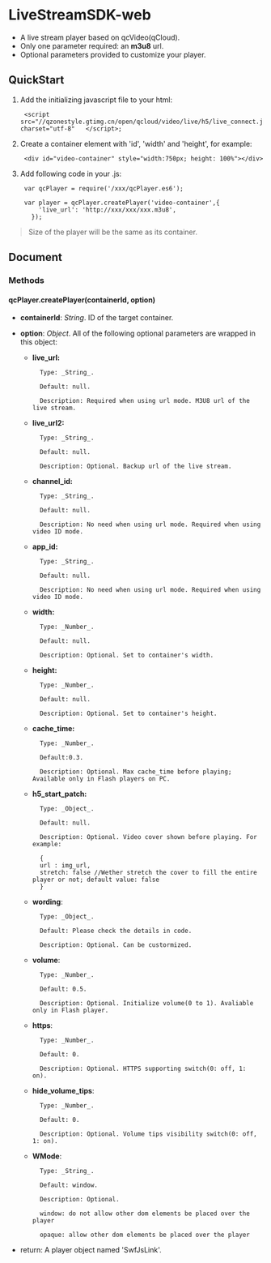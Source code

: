 # LiveStreamSDK-web

- A live stream player based on qcVideo(qCloud).
- Only one parameter required: an **m3u8** url.
- Optional parameters provided to customize your player.


## QuickStart

1. Add the initializing javascript file to your html:
	
		<script src="//qzonestyle.gtimg.cn/open/qcloud/video/live/h5/live_connect.js" charset="utf-8"	</script>;

2. Create a container element with 'id', 'width' and 'height', for example:
	
		<div id="video-container" style="width:750px; height: 100%"></div>

3. Add following code in your .js:

		var qcPlayer = require('/xxx/qcPlayer.es6');

		var player = qcPlayer.createPlayer('video-container',{
		    'live_url': 'http://xxx/xxx/xxx.m3u8',
		  });

 > Size of the player will be the same as its container.


## Document

### Methods

#### qcPlayer.createPlayer(containerId, option)


- **containerId**: _String_. ID of the target container.

- **option**: _Object_. All of the following optional parameters are wrapped in this object:

	+ **live_url:** 

			Type: _String_.		
			
			Default: null.		
			
			Description: Required when using url mode. M3U8 url of the live stream.


	+ **live_url2:** 

			Type: _String_.		
			
			Default: null.		
			
			Description: Optional. Backup url of the live stream.


	+ **channel_id:** 

			Type: _String_.		
			
			Default: null.		
			
			Description: No need when using url mode. Required when using video ID mode.


	+ **app_id:** 

			Type: _String_.		
			
			Default: null.		
			
			Description: No need when using url mode. Required when using video ID mode.


	+ **width:** 

			Type: _Number_.		
			
			Default: null.		
			
			Description: Optional. Set to container's width.

	
	+ **height:** 

			Type: _Number_.		
			
			Default: null.		
			
			Description: Optional. Set to container's height.

	
	+ **cache_time:** 

			Type: _Number_.		
			
			Default:0.3.		
			
			Description: Optional. Max cache_time before playing; Available only in Flash players on PC.

	
	+ **h5_start_patch:** 

			Type: _Object_.		
			
			Default: null.		
			
			Description: Optional. Video cover shown before playing. For example:		

			{
			url : img_url, 
			stretch: false //Wether stretch the cover to fill the entire player or not; default value: false
			}		

	+ **wording**:

			Type: _Object_.
			
			Default: Please check the details in code.
			
			Description: Optional. Can be custormized.


	+ **volume**:

			Type: _Number_.		
			
			Default: 0.5.		
			
			Description: Optional. Initialize volume(0 to 1). Avaliable only in Flash player.


	+ **https**:

			Type: _Number_.		
			
			Default: 0.		
			
			Description: Optional. HTTPS supporting switch(0: off, 1: on). 


	+ **hide_volume_tips**:

			Type: _Number_.
			
			Default: 0.		
			
			Description: Optional. Volume tips visibility switch(0: off, 1: on). 


	+ **WMode**:

			Type: _String_.		
			
			Default: window.		
			
			Description: Optional. 		

			window: do not allow other dom elements be placed over the player

			opaque: allow other dom elements be placed over the player
		

- return: A player object named 'SwfJsLink'.





